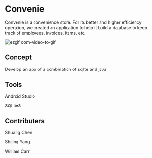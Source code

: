 # Convenie


Convenie is a convenience store. For its better and higher efficiency operation, we created an application to help it build a database to keep track of employees, invoices, items, etc.

![ezgif com-video-to-gif](https://user-images.githubusercontent.com/45746834/56513316-1fd57900-6500-11e9-9076-6e7e91ecceb0.gif)


## Concept
Develop an app of a combination of sqlite and java

## Tools

Android Studio

SQLite3

## Contributers

Shuang Chen

Shijing Yang

William Carr


